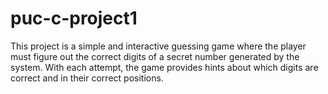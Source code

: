 # puc-c-project1
This project is a simple and interactive guessing game where the player must figure out the correct digits of a secret number generated by the system. With each attempt, the game provides hints about which digits are correct and in their correct positions.
